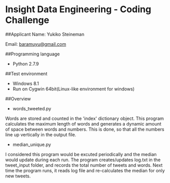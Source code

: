 Insight Data Engineering - Coding Challenge
===========================================================

##Applicant
Name:  Yukiko Steineman

Email: baramuyu@gmail.com

##Programming language
- Python 2.7.9

##Test environment
- Windows 8.1
- Run on Cygwin 64bit(Linux-like environment for windows)

##Overview 
- words_tweeted.py

Words are stored and counted in the 'index' dictionary object. This program calculates the maximum length of words 
and generates a dynamic amount of space between words and numbers. This is done, so that all the numbers line up vertically in the output file.

- median_unique.py

I considered this program would be excuted periodically and the median would update during each run. The program creates/updates log.txt in the tweet_input folder, and records the total number of tweets and words. Next time the program runs, it reads log file and re-calculates the median for only new tweets.  
